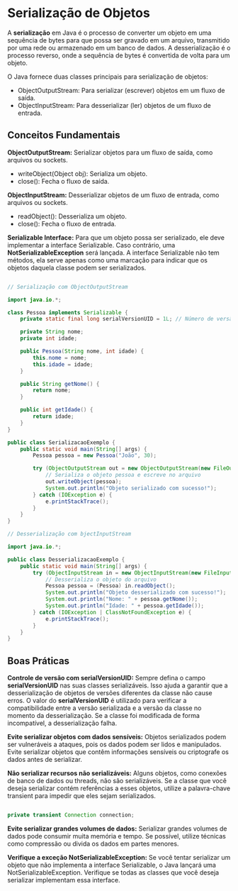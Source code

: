 # Serialização de Objetos

A **serialização** em Java é o processo de converter um objeto em uma sequência de bytes para que possa ser gravado em um arquivo, transmitido por uma rede ou armazenado em um banco de dados. A desserialização é o processo reverso, onde a sequência de bytes é convertida de volta para um objeto.

O Java fornece duas classes principais para serialização de objetos:

- ObjectOutputStream: Para serializar (escrever) objetos em um fluxo de saída.
- ObjectInputStream: Para desserializar (ler) objetos de um fluxo de entrada.

## Conceitos Fundamentais

**ObjectOutputStream:** Serializar objetos para um fluxo de saída, como arquivos ou sockets.

- writeObject(Object obj): Serializa um objeto.
- close(): Fecha o fluxo de saída.

**ObjectInputStream:** Desserializar objetos de um fluxo de entrada, como arquivos ou sockets.

- readObject(): Desserializa um objeto.
- close(): Fecha o fluxo de entrada.

**Serializable Interface:** Para que um objeto possa ser serializado, ele deve implementar a interface Serializable. Caso contrário, uma **NotSerializableException** será lançada. A interface Serializable não tem métodos, ela serve apenas como uma marcação para indicar que os objetos daquela classe podem ser serializados.

``` Java

// Serialização com ObjectOutputStream

import java.io.*;

class Pessoa implements Serializable {
    private static final long serialVersionUID = 1L; // Número de versão para controle de compatibilidade

    private String nome;
    private int idade;

    public Pessoa(String nome, int idade) {
        this.nome = nome;
        this.idade = idade;
    }

    public String getNome() {
        return nome;
    }

    public int getIdade() {
        return idade;
    }
}

public class SerializacaoExemplo {
    public static void main(String[] args) {
        Pessoa pessoa = new Pessoa("João", 30);

        try (ObjectOutputStream out = new ObjectOutputStream(new FileOutputStream("pessoa.ser"))) {
            // Serializa o objeto pessoa e escreve no arquivo
            out.writeObject(pessoa);
            System.out.println("Objeto serializado com sucesso!");
        } catch (IOException e) {
            e.printStackTrace();
        }
    }
}

// Desserialização com bjectInputStream

import java.io.*;

public class DesserializacaoExemplo {
    public static void main(String[] args) {
        try (ObjectInputStream in = new ObjectInputStream(new FileInputStream("pessoa.ser"))) {
            // Desserializa o objeto do arquivo
            Pessoa pessoa = (Pessoa) in.readObject();
            System.out.println("Objeto desserializado com sucesso!");
            System.out.println("Nome: " + pessoa.getNome());
            System.out.println("Idade: " + pessoa.getIdade());
        } catch (IOException | ClassNotFoundException e) {
            e.printStackTrace();
        }
    }
}

```

## Boas Práticas

**Controle de versão com serialVersionUID:** Sempre defina o campo **serialVersionUID** nas suas classes serializáveis. Isso ajuda a garantir que a desserialização de objetos de versões diferentes da classe não cause erros. O valor do **serialVersionUID** é utilizado para verificar a compatibilidade entre a versão serializada e a versão da classe no momento da desserialização. Se a classe foi modificada de forma incompatível, a desserialização falha.

**Evite serializar objetos com dados sensíveis:** Objetos serializados podem ser vulneráveis a ataques, pois os dados podem ser lidos e manipulados. Evite serializar objetos que contêm informações sensíveis ou criptografe os dados antes de serializar.

**Não serializar recursos não serializáveis:** Alguns objetos, como conexões de banco de dados ou threads, não são serializáveis. Se a classe que você deseja serializar contém referências a esses objetos, utilize a palavra-chave transient para impedir que eles sejam serializados.

``` java

private transient Connection connection;

```

**Evite serializar grandes volumes de dados:** Serializar grandes volumes de dados pode consumir muita memória e tempo. Se possível, utilize técnicas como compressão ou divida os dados em partes menores. 

**Verifique a exceção NotSerializableException:** Se você tentar serializar um objeto que não implementa a interface Serializable, o Java lançará uma NotSerializableException. Verifique se todas as classes que você deseja serializar implementam essa interface.